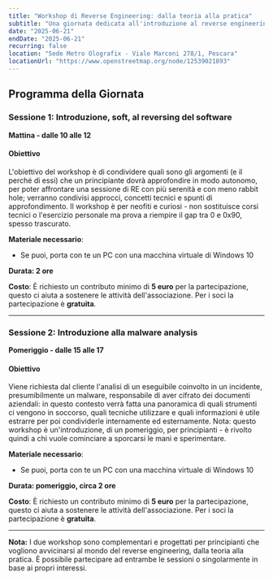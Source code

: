 ```yaml
---
title: "Workshop di Reverse Engineering: dalla teoria alla pratica"
subtitle: "Una giornata dedicata all'introduzione al reverse engineering e all'analisi di malware per principianti"
date: "2025-06-21"
endDate: "2025-06-21"
recurring: false
location: "Sede Metro Olografix - Viale Marconi 278/1, Pescara"
locationUrl: "https://www.openstreetmap.org/node/12539021893"
---
```


## Programma della Giornata

### **Sessione 1: Introduzione, soft, al reversing del software**
**Mattina - dalle 10 alle 12**

#### **Obiettivo**  
L'obiettivo del workshop è di condividere quali sono gli argomenti (e il perché di essi) che un principiante dovrà approfondire in modo autonomo, per poter affrontare una sessione di RE con più serenità e con meno rabbit hole; verranno condivisi approcci, concetti tecnici e spunti di approfondimento. Il workshop è per neofiti e curiosi - non sostituisce corsi tecnici o l'esercizio personale ma prova a riempire il gap tra 0 e 0x90, spesso trascurato.

**Materiale necessario**:
 - Se puoi, porta con te un PC con una macchina virtuale di Windows 10

**Durata: 2 ore**

**Costo**: È richiesto un contributo minimo di **5 euro** per la partecipazione, questo ci aiuta a sostenere le attività dell'associazione. Per i soci la partecipazione è **gratuita**.

---

### **Sessione 2: Introduzione alla malware analysis**
**Pomeriggio - dalle 15 alle 17**

#### **Obiettivo**
Viene richiesta dal cliente l'analisi di un eseguibile coinvolto in un incidente, presumibilmente un malware, responsabile di aver cifrato dei documenti aziendali: in questo contesto verrà fatta una panoramica di quali strumenti ci vengono in soccorso, quali tecniche utilizzare e quali informazioni è utile estrarre per poi condividerle internamente ed esternamente. Nota: questo workshop è un'introduzione, di un pomeriggio, per principianti - è rivolto quindi a chi vuole cominciare a sporcarsi le mani e sperimentare.

**Materiale necessario**:
 - Se puoi, porta con te un PC con una macchina virtuale di Windows 10

**Durata: pomeriggio, circa 2 ore**

**Costo**: È richiesto un contributo minimo di **5 euro** per la partecipazione, questo ci aiuta a sostenere le attività dell'associazione. Per i soci la partecipazione è **gratuita**.

---

**Nota:** I due workshop sono complementari e progettati per principianti che vogliono avvicinarsi al mondo del reverse engineering, dalla teoria alla pratica. È possibile partecipare ad entrambe le sessioni o singolarmente in base ai propri interessi.
